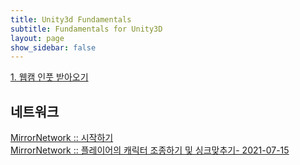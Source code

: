 ```yaml
---
title: Unity3d Fundamentals
subtitle: Fundamentals for Unity3D
layout: page
show_sidebar: false
---
```


[1. 웹캠 인풋 받아오기](https://beatchoi.github.io/unity3d/basics/2020/04/17/webcam-texture/)

## 네트워크
[MirrorNetwork :: 시작하기](https://beatchoi.github.io/unity3d/basics/2020/12/21/MirrorNetwtwork/)  
[MirrorNetwork :: 플레이어의 캐릭터 조종하기 및 싱크맞추기- 2021-07-15](https://beatchoi.github.io/unity3d/basics/2021/07/15/MirrorNetwtworkCharacterMoveSync/)

